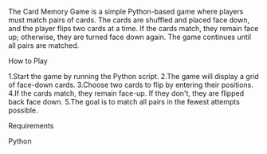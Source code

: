 The Card Memory Game is a simple Python-based game where players must match pairs of cards. The cards are shuffled and placed face down, and the player flips two cards at a time. If the cards match, they remain face up; otherwise, they are turned face down again. The game continues until all pairs are matched.

How to Play

1.Start the game by running the Python script.
2.The game will display a grid of face-down cards.
3.Choose two cards to flip by entering their positions.
4.If the cards match, they remain face-up. If they don't, they are flipped back face down.
5.The goal is to match all pairs in the fewest attempts possible.

Requirements

Python 
